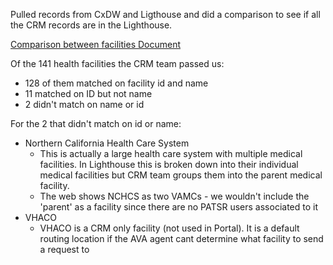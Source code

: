 Pulled records from CxDW and Ligthouse and did a comparison to see if all the CRM records are in the Lighthouse.  

[Comparison between facilities Document](https://github.com/department-of-veterans-affairs/ask-va/files/13251702/compare_records_manual_update.xlsx)


Of the 141 health facilities the CRM team passed us: 
* 128 of them matched on facility id and name
* 11 matched on ID but not name
* 2 didn't match on name or id

For the 2 that didn't match on id or name: 
* Northern California Health Care System
  * This is actually a large health care system with multiple medical facilities.  In Lighthouse this is broken down into their individual medical facilities but CRM team groups them into the parent medical facility.  
  * The web shows NCHCS as two VAMCs - we wouldn't include the 'parent' as a facility since there are no PATSR users associated to it
* VHACO
  * VHACO is a CRM only facility (not used in Portal).  It is a default routing location if the AVA agent cant determine what facility to send a request to
